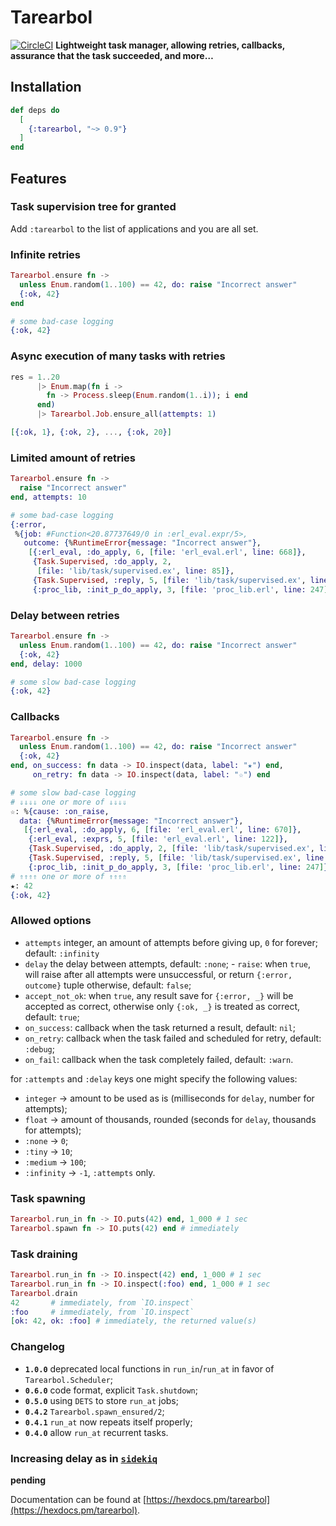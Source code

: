 # Tarearbol

[![CircleCI](https://circleci.com/gh/am-kantox/tarearbol.svg?style=svg)](https://circleci.com/gh/am-kantox/tarearbol)
**Lightweight task manager, allowing retries, callbacks, assurance that the task succeeded, and more…**

## Installation

```elixir
def deps do
  [
    {:tarearbol, "~> 0.9"}
  ]
end
```

## Features

### Task supervision tree for granted

Add `:tarearbol` to the list of applications and you are all set.

### Infinite retries

```elixir
Tarearbol.ensure fn ->
  unless Enum.random(1..100) == 42, do: raise "Incorrect answer"
  {:ok, 42}
end

# some bad-case logging
{:ok, 42}
```

### Async execution of many tasks with retries

```elixir
res = 1..20
      |> Enum.map(fn i ->
        fn -> Process.sleep(Enum.random(1..i)); i end
      end)
      |> Tarearbol.Job.ensure_all(attempts: 1)

[{:ok, 1}, {:ok, 2}, ..., {:ok, 20}]
```

### Limited amount of retries

```elixir
Tarearbol.ensure fn ->
  raise "Incorrect answer"
end, attempts: 10

# some bad-case logging
{:error,
 %{job: #Function<20.87737649/0 in :erl_eval.expr/5>,
   outcome: {%RuntimeError{message: "Incorrect answer"},
    [{:erl_eval, :do_apply, 6, [file: 'erl_eval.erl', line: 668]},
     {Task.Supervised, :do_apply, 2,
      [file: 'lib/task/supervised.ex', line: 85]},
     {Task.Supervised, :reply, 5, [file: 'lib/task/supervised.ex', line: 36]},
     {:proc_lib, :init_p_do_apply, 3, [file: 'proc_lib.erl', line: 247]}]}}}
```

### Delay between retries

```elixir
Tarearbol.ensure fn ->
  unless Enum.random(1..100) == 42, do: raise "Incorrect answer"
  {:ok, 42}
end, delay: 1000

# some slow bad-case logging
{:ok, 42}
```

### Callbacks

```elixir
Tarearbol.ensure fn ->
  unless Enum.random(1..100) == 42, do: raise "Incorrect answer"
  {:ok, 42}
end, on_success: fn data -> IO.inspect(data, label: "★") end,
     on_retry: fn data -> IO.inspect(data, label: "☆") end

# some slow bad-case logging
# ⇓⇓⇓⇓ one or more of ⇓⇓⇓⇓
☆: %{cause: :on_raise,
  data: {%RuntimeError{message: "Incorrect answer"},
   [{:erl_eval, :do_apply, 6, [file: 'erl_eval.erl', line: 670]},
    {:erl_eval, :exprs, 5, [file: 'erl_eval.erl', line: 122]},
    {Task.Supervised, :do_apply, 2, [file: 'lib/task/supervised.ex', line: 85]},
    {Task.Supervised, :reply, 5, [file: 'lib/task/supervised.ex', line: 36]},
    {:proc_lib, :init_p_do_apply, 3, [file: 'proc_lib.erl', line: 247]}]}}
# ⇑⇑⇑⇑ one or more of ⇑⇑⇑⇑
★: 42
{:ok, 42}
```

### Allowed options

- `attempts` integer, an amount of attempts before giving up, `0` for forever; default: `:infinity`
- `delay` the delay between attempts, default: `:none`;
- `raise`: when `true`, will raise after all attempts were unsuccessful, or return `{:error, outcome}` tuple otherwise, default: `false`;
- `accept_not_ok`: when `true`, any result save for `{:error, _}` will be accepted as correct, otherwise only `{:ok, _}` is treated as correct, default: `true`;
- `on_success`: callback when the task returned a result, default: `nil`;
- `on_retry`: callback when the task failed and scheduled for retry, default: `:debug`;
- `on_fail`: callback when the task completely failed, default: `:warn`.

for `:attempts` and `:delay` keys one might specify the following values:

- `integer` → amount to be used as is (milliseconds for `delay`, number for attempts);
- `float` → amount of thousands, rounded (seconds for `delay`, thousands for attempts);
- `:none` → `0`;
- `:tiny` → `10`;
- `:medium` → `100`;
- `:infinity` → `-1`, `:attempts` only.

### Task spawning

```elixir
Tarearbol.run_in fn -> IO.puts(42) end, 1_000 # 1 sec
Tarearbol.spawn fn -> IO.puts(42) end # immediately
```

### Task draining

```elixir
Tarearbol.run_in fn -> IO.inspect(42) end, 1_000 # 1 sec
Tarearbol.run_in fn -> IO.inspect(:foo) end, 1_000 # 1 sec
Tarearbol.drain
42       # immediately, from `IO.inspect`
:foo     # immediately, from `IO.inspect`
[ok: 42, ok: :foo] # immediately, the returned value(s)
```

### Changelog

- **`1.0.0`** deprecated local functions in `run_in`/`run_at` in favor of `Tarearbol.Scheduler`;
- **`0.6.0`** code format, explicit `Task.shutdown`;
- **`0.5.0`** using `DETS` to store `run_at` jobs;
- **`0.4.2`** `Tarearbol.spawn_ensured/2`;
- **`0.4.1`** `run_at` now repeats itself properly;
- **`0.4.0`** allow `run_at` recurrent tasks.

### Increasing delay as in [`sidekiq`](https://github.com/mperham/sidekiq)

**pending**

Documentation can be found at [https://hexdocs.pm/tarearbol](https://hexdocs.pm/tarearbol).

